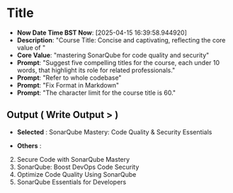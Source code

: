 # Title
- **Now Date Time BST Now**: [2025-04-15 16:39:58.944920]
- **Description**: "Course Title: Concise and captivating, reflecting the core value of "
- **Core Value**: "mastering SonarQube for code quality and security"
- **Prompt**: "Suggest five compelling titles for the course, each under 10 words, that highlight its role for related professionals."
- **Prompt**: "Refer to whole codebase"
- **Prompt**: "Fix Format in Markdown"
- **Prompt**: "The character limit for the course title is 60."

## Output ( Write Output > )
- **Selected** :
SonarQube Mastery: Code Quality & Security Essentials

- **Others** :
2. Secure Code with SonarQube Mastery  
3. SonarQube: Boost DevOps Code Security  
4. Optimize Code Quality Using SonarQube  
5. SonarQube Essentials for Developers
